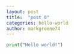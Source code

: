 ```yaml
---
layout: post
title:  "post 0"
categories: hello-world
author: markgreene74
---
```


```python
print("Hello world!")
```
